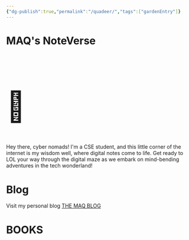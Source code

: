 ```yaml
---
{"dg-publish":true,"permalink":"/quadeer/","tags":["gardenEntry"]}
---
```


# MAQ's NoteVerse
 <h1 style="font-size: 80px">📒</h1>
 Hey there, cyber nomads! I'm a CSE student, and this little corner of the internet is my wisdom well, where digital notes come to life. Get ready to LOL your way through the digital maze as we embark on mind-bending adventures in the tech wonderland!
 
# Blog
Visit my personal blog
[THE MAQ BLOG](https://themaqblog.netlify.app/)

# BOOKS









